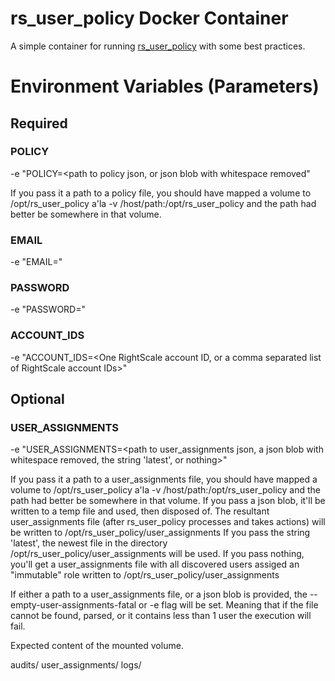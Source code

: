 # rs_user_policy Docker Container

A simple container for running [rs_user_policy](https://github.com/rgeyer/rs_user_policy)
with some best practices.

# Environment Variables (Parameters)

## Required

### POLICY
-e "POLICY=<path to policy json, or json blob with whitespace removed"

If you pass it a path to a policy file, you should have mapped a volume to /opt/rs_user_policy a'la -v /host/path:/opt/rs_user_policy and the path had better be somewhere in that volume.

### EMAIL
-e "EMAIL=<Your RightScale email address for authentication>"

### PASSWORD
-e "PASSWORD=<Your RightScale password for authentication>"

### ACCOUNT_IDS
-e "ACCOUNT_IDS=<One RightScale account ID, or a comma separated list of RightScale account IDs>"

## Optional

### USER_ASSIGNMENTS
-e "USER_ASSIGNMENTS=<path to user_assignments json, a json blob with whitespace removed, the string 'latest', or nothing>"

If you pass it a path to a user_assignments file, you should have mapped a volume to /opt/rs_user_policy a'la -v /host/path:/opt/rs_user_policy and the path had better be somewhere in that volume.
If you pass a json blob, it'll be written to a temp file and used, then disposed of. The resultant user_assignments file (after rs_user_policy processes and takes actions) will be written to /opt/rs_user_policy/user_assignments
If you pass the string 'latest', the newest file in the directory /opt/rs_user_policy/user_assignments will be used.
If you pass nothing, you'll get a user_assignments file with all discovered users assiged an "immutable" role written to /opt/rs_user_policy/user_assignments

If either a path to a user_assignments file, or a json blob is provided, the --empty-user-assignments-fatal or -e flag will be set. Meaning that if the file cannot be found, parsed, or it contains less than 1 user the execution will fail.

Expected content of the mounted volume.

audits/
user_assignments/
logs/
